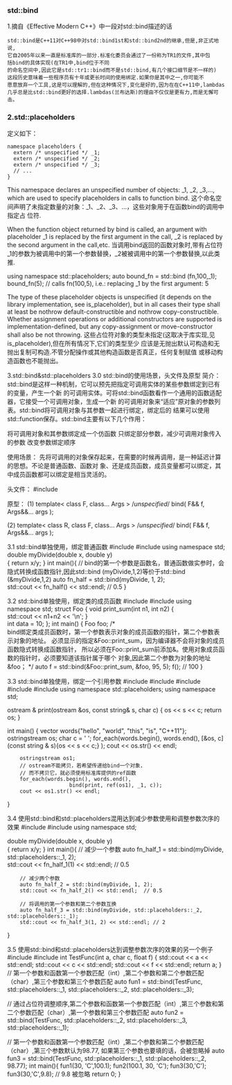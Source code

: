 ### std::bind
1.摘自《Effective Modern C++》中一段对std::bind描述的话
```
std::bind是C++11对C++98中对std::bind1st和std::bind2nd的继承,但是,非正式地说,
它自2005年以来一直是标准库的一部分.标准化委员会通过了一份称为TR1的文件,其中包
括bind的具体实现(在TR1中,bind位于不同
的命名空间中,因此它是std::tr1::bind而不是std::bind,有几个接口细节是不一样的)
这段历史意味着一些程序员有十年或更长时间的使用绑定.如果你是其中之一,你可能不
愿意放弃一个工具,这是可以理解的,但在这种情况下,变化是好的,因为在在C++11中,lambdas
几乎总是比std::bind更好的选择.lambdas(兰布达斯)的理由不仅仅是更有力,而是无懈可击。
```


### 2.std::placeholders
定义如下：
```
namespace placeholders {
  extern /* unspecified */ _1;
  extern /* unspecified */ _2;
  extern /* unspecified */ _3;
  // ...
}
 ```
 
This namespace declares an unspecified number of objects: _1, _2, _3,…, which are used 
to specify placeholders in calls to function bind.
这个命名空间声明了未指定数量的对象：_1、_2、_3、...，这些对象用于在函数bind的调用中指定占
位符.
 
When the function object returned by bind is called, an argument with placeholder _1 is 
replaced by the first argument in the call, _2 is replaced by the second argument in the
call,etc.
当调用bind返回的函数对象时,带有占位符_1的参数为被调用中的第一个参数替换，_2被被调用中的第一个参数替换,以此类推.
 
using namespace std::placeholders;
auto bound_fn = std::bind (fn,100,_1);
bound_fn(5);  // calls fn(100,5), i.e.: replacing _1 by the first argument: 5 
 
 
The type of these placeholder objects is unspecified (it depends on the library 
implementation, see is_placeholder), but in all cases their type shall at least be 
nothrow default-constructible and nothrow copy-constructible. Whether assignment 
operations or additional constructors are supported is implementation-defined, but any 
copy-assignment or move-constructor shall also be not throwing.
这些占位符对象的类型未指定(这取决于库实现,见is_placeholder),但在所有情况下,它们的类型至少
应该是无抛出默认可构造和无抛出复制可构造.不管分配操作或其他构造函数是否真正，任何复制赋值
或移动构造函数也不能抛出。

3.std::bind&std::placeholders
3.0 std::bind的使用场景，头文件及原型
简介：
std::bind是这样一种机制，它可以预先把指定可调用实体的某些参数绑定到已有的变量，产生一个新
的可调用实体。可将std::bind函数看作一个通用的函数适配器，它接受一个可调用对象，生成一个新
的可调用对象来“适应”原对象的参数列表。std::bind将可调用对象与其参数一起进行绑定，绑定后的
结果可以使用std::function保存。std::bind主要有以下几个作用：
 
将可调用对象和其参数绑定成一个仿函数
只绑定部分参数，减少可调用对象传入的参数
改变参数绑定顺序
 
 
使用场景：
先将可调用的对象保存起来，在需要的时候再调用，是一种延迟计算的思想。不论是普通函数、函数对
象、还是成员函数，成员变量都可以绑定，其中成员函数都可以绑定是相当灵活的。
 
头文件：
#include <functional>
 
原型：
(1)
template< class F, class... Args >
/*unspecified*/ bind( F&& f, Args&&... args );
 
(2)
template< class R, class F, class... Args >
/*unspecified*/ bind( F&& f, Args&&... args );

3.1 std::bind单独使用，绑定普通函数
#include <functional>
#include <iostream>
using namespace std;
double myDivide(double x, double y)  
{
        return x/y;
}
int main(){
        // bind的第一个参数是函数名，普通函数做实参时，会隐式转换成函数指针,因此std::bind (myDivide,1,2)等价于std::bind (&myDivide,1,2)
        auto fn_half = std::bind(myDivide, 1, 2);  
        std::cout << fn_half() << std::endl;                        // 0.5
}


3.2 std::bind单独使用，绑定类的成员函数
#include <functional>
#include <iostream>
using namespace std;
struct Foo {
    void print_sum(int n1, int n2) 
    {   
        std::cout << n1+n2 << '\n';
    }   
    int data = 10; 
};
int main() 
{
    Foo foo;
    /*  
      bind绑定类成员函数时，第一个参数表示对象的成员函数的指针，第二个参数表示对象的地址。
      必须显示的指定&Foo::print_sum，因为编译器不会将对象的成员函数隐式转换成函数指针，
      所以必须在Foo::print_sum前添加&。使用对象成员函数的指针时，必须要知道该指针属于哪个 
      对象,因此第二个参数为对象的地址 &foo；
  */
    auto f = std::bind(&Foo::print_sum, &foo, 95, 5); 
    f(); // 100
}
 
 



3.3 std::bind单独使用，绑定一个引用参数
#include <iostream>
#include <functional>
#include <vector>
#include <algorithm>
#include <sstream>
using namespace std::placeholders;
using namespace std;
 
ostream & print(ostream &os, const string& s, char c)
{
        os << s << c;
        return os; 
}
 
int main()
{
        vector<string> words{"hello", "world", "this", "is", "C++11"};
        ostringstream os; 
        char c = ' ';
        for_each(words.begin(), words.end(), 
                        [&os, c](const string & s){os << s << c;} );
        cout << os.str() << endl;
 
        ostringstream os1;
        // ostream不能拷贝，若希望传递给bind一个对象，
        // 而不拷贝它，就必须使用标准库提供的ref函数
        for_each(words.begin(), words.end(),
                        bind(print, ref(os1), _1, c));
        cout << os1.str() << endl;
}



3.4 使用std::bind和std::placeholders混用达到减少参数使用和调整参数次序的效果
#include <functional>
#include <iostream>
using namespace std;
 
double myDivide(double x, double y)  
{
        return x/y;
}
int main(){
        // 减少一个参数
        auto fn_half_1 = std::bind(myDivide, std::placeholders::_1, 2);  
        std::cout << fn_half_1(1) << std::endl; // 0.5                         
 
        // 减少两个参数
        auto fn_half_2 = std::bind(myDivide, 1, 2);  
        std::cout << fn_half_2() << std::endl;  // 0.5                         
 
        // 将调用的第一个参数和第二个参数互换
        auto fn_half_3 = std::bind(myDivide, std::placeholders::_2, std::placeholders::_1);  
        std::cout << fn_half_3(1, 2) << std::endl; // 2
} 



3.5 使用std::bind和std::placeholders达到调整参数次序的效果的另一个例子
#include <functional>
#include <iostream>
int TestFunc(int a, char c, float f)
{
        std::cout << a << std::endl;
        std::cout << c << std::endl;
        std::cout << f << std::endl;
        return a;
}
// 第一个参数和函数第一个参数匹配（int）,第二个参数和第二个参数匹配（char）,第三个参数和第三个参数匹配
auto fun1 = std::bind(TestFunc, std::placeholders::_1, std::placeholders::_2, std::placeholders::_3);
 
// 通过占位符调整顺序,第二个参数和函数第一个参数匹配（int）,第三个参数和第二个参数匹配（char）,第一个参数和第三个参数匹配
auto fun2 = std::bind(TestFunc, std::placeholders::_2, std::placeholders::_3, std::placeholders::_1);
 
//  第一个参数和函数第一个参数匹配（int）,第二个参数和第二个参数匹配（char）,第三个参数默认为98.77, 如果第三个参数也要填的话，会被忽略掉
auto fun3 = std::bind(TestFunc, std::placeholders::_1, std::placeholders::_2, 98.77);
int main(){
        fun1(30, 'C',100.1); 
        fun2(100.1, 30, 'C');
        fun3(30,'C');
        fun3(30,'C',9.8); // 9.8 被忽略
        return 0;
}
<!--stackedit_data:
eyJoaXN0b3J5IjpbMTYyOTU4MzgxNywtMjMxNjc4NjU1LC0xOT
IzOTQxMjMyLDczMDk5ODExNl19
-->